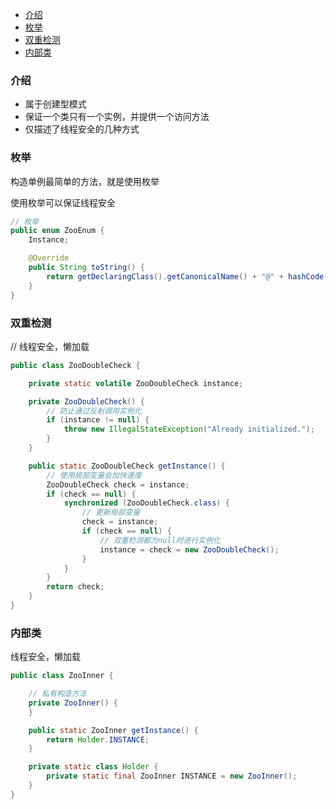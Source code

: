 - [介绍](#%E4%BB%8B%E7%BB%8D)
- [枚举](#%E6%9E%9A%E4%B8%BE)
- [双重检测](#%E5%8F%8C%E9%87%8D%E6%A3%80%E6%B5%8B)
- [内部类](#%E5%86%85%E9%83%A8%E7%B1%BB)
### 介绍
- 属于创建型模式
- 保证一个类只有一个实例，并提供一个访问方法
- 仅描述了线程安全的几种方式

### 枚举
构造单例最简单的方法，就是使用枚举

使用枚举可以保证线程安全
```java
// 枚举
public enum ZooEnum {
    Instance;

    @Override
    public String toString() {
        return getDeclaringClass().getCanonicalName() + "@" + hashCode();
    }
}
```

### 双重检测
// 线程安全，懒加载
```java
public class ZooDoubleCheck {

    private static volatile ZooDoubleCheck instance;

    private ZooDoubleCheck() {
        // 防止通过反射调用实例化
        if (instance != null) {
            throw new IllegalStateException("Already initialized.");
        }
    }

    public static ZooDoubleCheck getInstance() {
        // 使用局部变量会加快速度
        ZooDoubleCheck check = instance;
        if (check == null) {
            synchronized (ZooDoubleCheck.class) {
                // 更新局部变量
                check = instance;
                if (check == null) {
                    // 双重检测都为null时进行实例化
                    instance = check = new ZooDoubleCheck();
                }
            }
        }
        return check;
    }
}
```

### 内部类
线程安全，懒加载
```java
public class ZooInner {

    // 私有构造方法
    private ZooInner() {
    }

    public static ZooInner getInstance() {
        return Holder.INSTANCE;
    }

    private static class Holder {
        private static final ZooInner INSTANCE = new ZooInner();
    }
}
```


